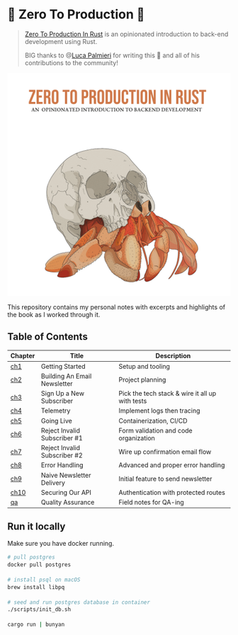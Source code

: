 # 🦀 Zero To Production 🚀

> [Zero To Production In Rust](https://zero2prod.com) is an opinionated introduction to back-end development using Rust.
>
> BIG thanks to @[Luca Palmieri](https://github.com/LukeMathWalker) for writing this 📕 and all of his contributions to the community!

![book cover](./assets/book_cover.png)

This repository contains my personal notes with excerpts and highlights of the book as I worked through it.

## Table of Contents

| Chapter                 | Title                        | Description                                     |
| ----------------------- | ---------------------------- | ----------------------------------------------- |
| [ch1](./docs/ch_01.md)  | Getting Started              | Setup and tooling                               |
| [ch2](./docs/ch_02.md)  | Building An Email Newsletter | Project planning                                |
| [ch3](./docs/ch_03.md)  | Sign Up a New Subscriber     | Pick the tech stack & wire it all up with tests |
| [ch4](./docs/ch_04.md)  | Telemetry                    | Implement logs then tracing                     |
| [ch5](./docs/ch_05.md)  | Going Live                   | Containerization, CI/CD                         |
| [ch6](./docs/ch_06.md)  | Reject Invalid Subscriber #1 | Form validation and code organization           |
| [ch7](./docs/ch_07.md)  | Reject Invalid Subscriber #2 | Wire up confirmation email flow                 |
| [ch8](./docs/ch_08.md)  | Error Handling               | Advanced and proper error handling              |
| [ch9](./docs/ch_09.md)  | Naive Newsletter Delivery    | Initial feature to send newsletter              |
| [ch10](./docs/ch_10.md) | Securing Our API             | Authentication with protected routes            |
| [qa](./docs/qa.md)      | Quality Assurance            | Field notes for QA-ing                          |

## Run it locally

Make sure you have docker running.

```sh
# pull postgres
docker pull postgres

# install psql on macOS
brew install libpq

# seed and run postgres database in container
./scripts/init_db.sh

cargo run | bunyan
```
